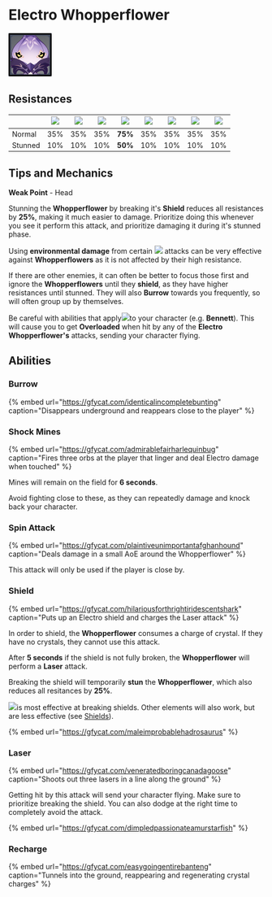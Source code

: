# Electro Whopperflower

![](../../.gitbook/assets/whopperflower-electro-.png)

## Resistances

|  | ​​![](https://firebasestorage.googleapis.com/v0/b/gitbook-28427.appspot.com/o/assets%2F-MVAGyyACcSzyzfmgy7f%2Fsync%2F485abc41b72e4fb75fd6cf1b2c21d83a5da9a05c.png?generation=1615182625871961&alt=media) | ​​![](https://firebasestorage.googleapis.com/v0/b/gitbook-28427.appspot.com/o/assets%2F-MVAGyyACcSzyzfmgy7f%2Fsync%2F1a9d730812988c6cd8678f117630d179f689cee0.png?generation=1615182626544397&alt=media) | ​​![](https://firebasestorage.googleapis.com/v0/b/gitbook-28427.appspot.com/o/assets%2F-MVAGyyACcSzyzfmgy7f%2Fsync%2Fe0472b52c548a7162a648c191cad9b7bbdf4498b.png?generation=1615182626170812&alt=media) | ​​![](https://firebasestorage.googleapis.com/v0/b/gitbook-28427.appspot.com/o/assets%2F-MVAGyyACcSzyzfmgy7f%2Fsync%2Fa8efded210241d0c6764e2819b9c750deff8a6d4.png?generation=1615182626278065&alt=media) | ​​![](https://firebasestorage.googleapis.com/v0/b/gitbook-28427.appspot.com/o/assets%2F-MVAGyyACcSzyzfmgy7f%2Fsync%2F68e4777d7c38eb974be29d8260b1f52709a44a26.png?generation=1615182625284983&alt=media) | ​​![](https://firebasestorage.googleapis.com/v0/b/gitbook-28427.appspot.com/o/assets%2F-MVAGyyACcSzyzfmgy7f%2Fsync%2Fcb0b6d83e3899b9d4310fb78ce58ccad28b8c839.png?generation=1615182626007947&alt=media) | ​​![](https://firebasestorage.googleapis.com/v0/b/gitbook-28427.appspot.com/o/assets%2F-MVAGyyACcSzyzfmgy7f%2Fsync%2F347363c813f76f26b0c6c74df49012812f9fe690.png?generation=1615182625760905&alt=media) | ​​![](https://firebasestorage.googleapis.com/v0/b/gitbook-28427.appspot.com/o/assets%2F-MVAGyyACcSzyzfmgy7f%2Fsync%2F7db8ec0e8a47656e2367909ab5d65aa19effb930.png?generation=1615182626144273&alt=media) |
| :--- | :---: | :---: | :---: | :---: | :---: | :---: | :---: | :---: |
| Normal | 35% | 35% | 35% | **75%** | 35% | 35% | 35% | 35% |
| Stunned | 10% | 10% | 10% | **50%** | 10% | 10% | 10% | 10% |

## Tips and Mechanics

**Weak Point** - Head

Stunning the **Whopperflower** by breaking it's **Shield** reduces all resistances by **25%**, making it much easier to damage. Prioritize doing this whenever you see it perform this attack, and prioritize damaging it during it's stunned phase.

Using **environmental damage** from certain ![](../../.gitbook/assets/anemo_small.png) attacks can be very effective against **Whopperflowers** as it is not affected by their high resistance.

If there are other enemies, it can often be better to focus those first and ignore the **Whopperflowers** until they **shield**, as they have higher resistances until stunned. They will also **Burrow** towards you frequently, so will often group up by themselves.

Be careful with abilities that apply![](../../.gitbook/assets/pyro_small.png)to your character \(e.g. **Bennett**\). This will cause you to get **Overloaded** when hit by any of the **Electro Whopperflower's** attacks, sending your character flying.

## Abilities

### Burrow

{% embed url="https://gfycat.com/identicalincompletebunting" caption="Disappears underground and reappears close to the player" %}

### Shock Mines

{% embed url="https://gfycat.com/admirablefairharlequinbug" caption="Fires three orbs at the player that linger and deal Electro damage when touched" %}

Mines will remain on the field for **6 seconds**.

Avoid fighting close to these, as they can repeatedly damage and knock back your character.

### Spin Attack

{% embed url="https://gfycat.com/plaintiveunimportantafghanhound" caption="Deals damage in a small AoE around the Whopperflower" %}

This attack will only be used if the player is close by.

### Shield

{% embed url="https://gfycat.com/hilariousforthrightiridescentshark" caption="Puts up an Electro shield and charges the Laser attack" %}

In order to shield, the **Whopperflower** consumes a charge of crystal. If they have no crystals, they cannot use this attack.

After **5 seconds** if the shield is not fully broken, the **Whopperflower** will perform a **Laser** attack.

Breaking the shield will temporarily **stun** the **Whopperflower**, which also reduces all resitances by **25%**.

![](../../.gitbook/assets/cryo_small.png)is most effective at breaking shields. Other elements will also work, but are less effective \(see [Shields](../../mechanics/shields.md)\).

{% embed url="https://gfycat.com/maleimprobablehadrosaurus" %}

### Laser

{% embed url="https://gfycat.com/veneratedboringcanadagoose" caption="Shoots out three lasers in a line along the ground" %}

Getting hit by this attack will send your character flying. Make sure to prioritize breaking the shield. You can also dodge at the right time to completely avoid the attack.

{% embed url="https://gfycat.com/dimpledpassionateamurstarfish" %}

### Recharge

{% embed url="https://gfycat.com/easygoingentirebanteng" caption="Tunnels into the ground, reappearing and regenerating crystal charges" %}

